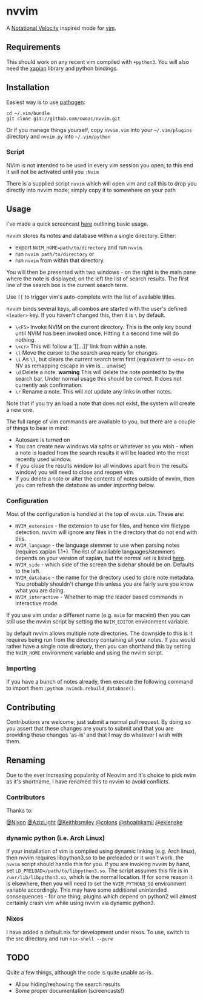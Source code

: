 # nvvim

A [Notational Velocity][nv] inspired mode for [vim][]. 


## Requirements
This should work on any recent vim compiled with `+python3`. You will also need the [xapian][] library and python bindings.

## Installation
Easiest way is to use [pathogen][]:

````
cd ~/.vim/bundle
git clone git://github.com/cwoac/nvvim.git
````

Or if you manage things yourself, copy `nvvim.vim` into your `~/.vim/plugins` directory and `nvvim.py` into `~/.vim/python`

### Script

NVim is not intended to be used in every vim session you open; to this end it will not be activated until you `:Nvim`

There is a supplied script `nvvim` which will open vim and call this to drop you directly into nvvim mode; simply copy it to somewhere on your path

## Usage

I've made a quick screencast [here](http://showterm.io/3668688fe06b53482da16) outlining basic usage.

nvvim stores its notes and database within a single directory. Either:

* export `NVIM_HOME=path/to/directory` and run `nvvim`.
* run `nvvim path/to/directory` or
* run `nvvim` from within that directory. 

You will then be presented with two windows - on the right is the main pane where the note is displayed; on the left the list of search results.
The first line of the search box is the current search term.

Use `[[` to trigger vim's auto-complete with the list of available titles.

nvvim binds several keys, all combos are started with the user's defined `<leader>` key. If you haven't changed this, then it is `\` by default.

* `\<F5>`  Invoke NVIM on the current directory. This is the only key bound until NVIM has been invoked once. Hitting it a second time will do nothing.
* `\<cr>`  This will follow a '[[...]]' link from within a note.
* `\l` Move the cursor to the search area ready for changes.
* `\i` As `\l`, but clears the current search term first (equivalent to `<esc>` on NV as remapping escape in vim is... unwise)
* `\d` Delete a note. **warning** This will delete the note pointed to by the search bar. Under normal usage this should be correct. 
 It does not currently ask confirmation.
* `\r` Rename a note. This will *not* update any links in other notes.


Note that if you try an load a note that does not exist, the system will create a new one.

The full range of vim commands are available to you, but there are a couple of things to bear in mind:

* Autosave is turned on
* You can create new windows via splits or whatever as you wish - when a note is loaded from the search results it will be loaded into the most recently used window.
* If you close the results window (or all windows apart from the results window) you will need to close and reopen vim.
* If you delete a note or alter the contents of notes outside of nvvim, then you can refresh the database as under _importing_ below.

### Configuration
Most of the configuration is handled at the top of `nvvim.vim`. These are:

* `NVIM_extension` - the extension to use for files, and hence vim filetype detection. nvvim will ignore any files in the directory that do not end with this.
* `NVIM_language` - the language stemmer to use when parsing notes (requires xapian 1.1+). The list of availiable languages/stemmers depends on your version of xapian, but the normal set is listed [here](http://xapian.org/docs/apidoc/html/classXapian_1_1Stem.html#0f8f250587dfef35d47f13f0ec0028fb).
* `NVIM_side` - which side of the screen the sidebar should be on. Defaults to the left.
* `NVIM_database` - the name for the directory used to store note metadata. You probably shouldn't change this unless you are fairly sure you know what you are doing.
* `NVIM_interactive` - Whether to map the leader based commands in interactive mode.

If you use vim under a different name (e.g. `mvim` for macvim) then you can still use the nvvim script by setting the `NVIM_EDITOR` environment variable.

by default nvvim allows multiple note directories. The downside to this is it requires being run from the directory containing all your notes. 
If you would rather have a single note directory, then you can shorthand this by setting the `NVIM_HOME` environment variable and using the nvvim script.

### Importing
If you have a bunch of notes already, then execute the following command to import them `:python nvimdb.rebuild_database()`. 

## Contributing
Contributions are welcome; just submit a normal pull request. By doing so you assert that these changes are yours to submit and that you are providing these changes 'as-is' and that I may do whatever I wish with them.

## Renaming
Due to the ever increasing popularity of Neovim and it's choice to pick nvim as it's shortname, I have renamed this to nvvim to avoid conflicts.

### Contributors
Thanks to:

[@Nixon](https://github.com/Nixon)
[@AzizLight](https://github.com/AzizLight)
[@Keithbsmiley](https://github.com/Keithbsmiley)
[@colons](https://github.com/colons)
[@shoaibkamil](https://github.com/shoaibkamil)
[@eklenske](https://github.com/eklenske)

### dynamic python (i.e. Arch Linux)
If your installation of vim is compiled using dynamic linking (e.g. Arch linux), then nvvim requires libpython3.so to be preloaded or it won't work. the `nvvim` script should handle this for you. If you are invoking nvvim by hand, set `LD_PRELOAD=/path/to/libpython3.so`. The script assumes this file is in `/usr/lib/libpython3.so`, which is the normal location. If for some reason it is elsewhere, then you will need to set the `NVIM_PYTHON3_SO` environment variable accordingly.
This may have some additional unintended consequences - for one thing, plugins which depend on python2 will almost certainly crash vim while using nvvim via dynamic python3.

### Nixos

I have added a default.nix for development under nixos. To use, switch to the src directory and run `nix-shell --pure`

## TODO
Quite a few things, although the code is quite usable as-is.

* Allow hiding/reshowing the search results
* Some proper documentation (screencasts!)

 [nv]: http://www.notational.net
 [vim]: http://www.vim.org
 [xapian]: http://xapian.org
 [pathogen]: https://github.com/tpope/vim-pathogen

